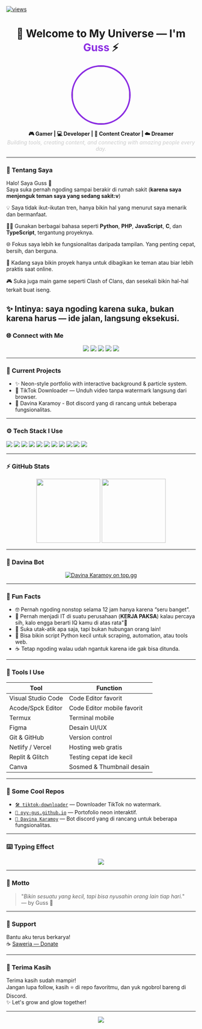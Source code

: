 <p align="left">
  <a href="#"><img alt="views" title="Github views" src="https://komarev.com/ghpvc/?username=oyy-gus" /></a>
</p>

<h1 align="center">🚀 Welcome to My Universe — I'm <span style="color:#8a2be2;">Guss</span> ⚡</h1>

<p align="center">
  <img src="https://avatars.githubusercontent.com/u/97151655" width="150" style="border-radius: 50%; border: 4px solid #8a2be2;" />
</p>

<p align="center">
  <b>🎮 Gamer | 💻 Developer | 🎥 Content Creator | ☁️ Dreamer</b><br>
  <i style="color:#ccc;">Building tools, creating content, and connecting with amazing people every day.</i>
</p>

---
### 🎯 Tentang Saya

Halo! Saya Guss 👋  
Saya suka pernah ngoding sampai berakir di rumah sakit (**karena saya menjenguk teman saya yang sedang sakit:v**)

💡 Saya tidak ikut-ikutan tren, hanya bikin hal yang menurut saya menarik dan bermanfaat.

🧑‍💻 Gunakan berbagai bahasa seperti **Python**, **PHP**, **JavaScript**, **C**, dan **TypeScript**, tergantung proyeknya.

🌐 Fokus saya lebih ke fungsionalitas daripada tampilan. Yang penting cepat, bersih, dan berguna.

📡 Kadang saya bikin proyek hanya untuk dibagikan ke teman atau biar lebih praktis saat online.

🎮 Suka juga main game seperti Clash of Clans, dan sesekali bikin hal-hal terkait buat iseng.

✨ Intinya: saya ngoding karena suka, bukan karena harus — ide jalan, langsung eksekusi.
---

### 🌐 Connect with Me

<p align="center">
  <a href="https://tiktok.com/@oyy_gus"><img src="https://img.shields.io/badge/TikTok-000000?style=for-the-badge&logo=tiktok&logoColor=white" /></a>
  <a href="https://instagram.com/oyy_gus"><img src="https://img.shields.io/badge/Instagram-E4405F?style=for-the-badge&logo=instagram&logoColor=white" /></a>
  <a href="https://github.com/oyy-gus"><img src="https://img.shields.io/badge/GitHub-181717?style=for-the-badge&logo=github&logoColor=white" /></a>
  <a href="https://discord.gg/xZRx7WyBuD"><img src="https://img.shields.io/badge/Discord-5865F2?style=for-the-badge&logo=discord&logoColor=white" /></a>
  <a href="https://saweria.co/oyygus"><img src="https://img.shields.io/badge/Saweria-FFD700?style=for-the-badge&logo=buymeacoffee&logoColor=black" /></a>
</p>

---

### 💼 Current Projects

- ✨ Neon-style portfolio with interactive background & particle system.
- 🎵 TikTok Downloader — Unduh video tanpa watermark langsung dari browser.
- 🤖 Davina Karamoy - Bot discord yang di rancang untuk beberapa fungsionalitas.
---

### ⚙️ Tech Stack I Use

<p>
  <img src="https://img.shields.io/badge/-HTML5-E34F26?style=flat-square&logo=html5&logoColor=white" />
  <img src="https://img.shields.io/badge/-CSS3-1572B6?style=flat-square&logo=css3&logoColor=white" />
  <img src="https://img.shields.io/badge/-JavaScript-F7DF1E?style=flat-square&logo=javascript&logoColor=black" />
  <img src="https://img.shields.io/badge/-TypeScript-3178C6?style=flat-square&logo=typescript&logoColor=white" />
  <img src="https://img.shields.io/badge/-PHP-777BB4?style=flat-square&logo=php&logoColor=white" />
  <img src="https://img.shields.io/badge/-Python-3776AB?style=flat-square&logo=python&logoColor=white" />
  <img src="https://img.shields.io/badge/-C-00599C?style=flat-square&logo=c&logoColor=white" />
  <img src="https://img.shields.io/badge/-Node.js-339933?style=flat-square&logo=nodedotjs&logoColor=white" />
  <img src="https://img.shields.io/badge/-Git-F05032?style=flat-square&logo=git&logoColor=white" />
  <img src="https://img.shields.io/badge/-VSCode-007ACC?style=flat-square&logo=visualstudiocode&logoColor=white" />
  <img src="https://img.shields.io/badge/etc.-gray?style=flat-square" />
</p>

---

### ⚡ GitHub Stats

<p align="center">
  <img src="https://github-readme-stats.vercel.app/api?username=oyy-gus&show_icons=true&theme=radical" height="170" />
  <img src="https://github-readme-streak-stats.herokuapp.com?user=oyy-gus&theme=radical&hide_border=false" height="170" />
</p>

---

### 🤖 Davina Bot

<p align="center">
  <a href="https://top.gg/bot/1388527324542144563">
    <img alt="Davina Karamoy on top.gg" src="https://top.gg/api/widget/1388527324542144563.svg" />
  </a>
</p>

---

### 🧠 Fun Facts

- 🤓 Pernah ngoding nonstop selama 12 jam hanya karena “seru banget”.
- 🗿 Pernah menjadi IT di suatu perusahaan (**KERJA PAKSA**) kalau percaya sih, kalo engga berarti IQ kamu di atas rata"🗿
- 🧩 Suka utak-atik apa saja, tapi bukan hubungan orang lain!
- 🐍 Bisa bikin script Python kecil untuk scraping, automation, atau tools web.
- ☕ Tetap ngoding walau udah ngantuk karena ide gak bisa ditunda.

---

### 🔨 Tools I Use

| Tool | Function |
|------|----------|
| Visual Studio Code | Code Editor favorit |
| Acode/Spck Editor | Code Editor mobile favorit |
| Termux | Terminal mobile |
| Figma | Desain UI/UX |
| Git & GitHub | Version control |
| Netlify / Vercel | Hosting web gratis |
| Replit & Glitch | Testing cepat ide kecil |
| Canva | Sosmed & Thumbnail desain |

---

### 🚀 Some Cool Repos

- [`🛠️ tiktok-downloader`](https://github.com/oyy-gus/tiktok-downloader) — Downloader TikTok no watermark.
- [`🎨 oyy-gus.github.io`](https://oyy-gus.github.io) — Portofolio neon interaktif.
- [`🤖 Davina Karamoy`](https://discord.com/api/oauth2/authorize?client_id=1388527324542144563&permissions=7679170698609&scope=applications.commands%20bot) — Bot discord yang di rancang untuk beberapa fungsionalitas.

---

### ⌨️ Typing Effect

<p align="center">
  <img src="https://readme-typing-svg.demolab.com?font=Fira+Code&size=20&pause=1000&center=true&width=500&lines=Hey+there!+I'm+Guss.;I+love+experimenting,+code+%26+community.;Let's+build+something+awesome+together!;Welcome+to+my+GitHub+world!" />
</p>

---

### 💬 Motto

> "_Bikin sesuatu yang kecil, tapi bisa nyusahin orang lain tiap hari._"  
> — by Guss 🚀

---

### 🌟 Support

Bantu aku terus berkarya!  
☕ [Saweria — Donate](https://saweria.co/oyygus)

---

### 🙌 Terima Kasih

Terima kasih sudah mampir!  
Jangan lupa follow, kasih ⭐ di repo favoritmu, dan yuk ngobrol bareng di Discord.  
✨ Let's grow and glow together!

---

<p align="center">
  <img src="https://capsule-render.vercel.app/api?type=waving&color=1F51FF&height=100&section=footer"/>
</p>
